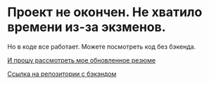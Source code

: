 # Проект не окончен. Не хватило времени из-за экзменов.
Но в коде все работает. Можете посмотреть код без бэкенда.

[И прошу рассмотреть мое обновленное резюме](https://docs.google.com/document/d/1Fh86Qt0yqXG-_y6PZKmSqc_hCRbfW0gVjMwo5dZDSJk/edit?usp=sharing)

[Ссылка на репозитории с бэкэндом](https://github.com/kakimnsnv/Arbuz_clone_back)
